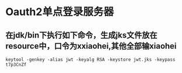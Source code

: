 # Oauth2单点登录服务器

## 在jdk/bin下执行如下命令，生成jks文件放在resource中，口令为xxiaohei,其他全部输xiaohei

```
keytool -genkey -alias jwt -keyalg RSA -keystore jwt.jks -keypass t7p3CnZf
```

